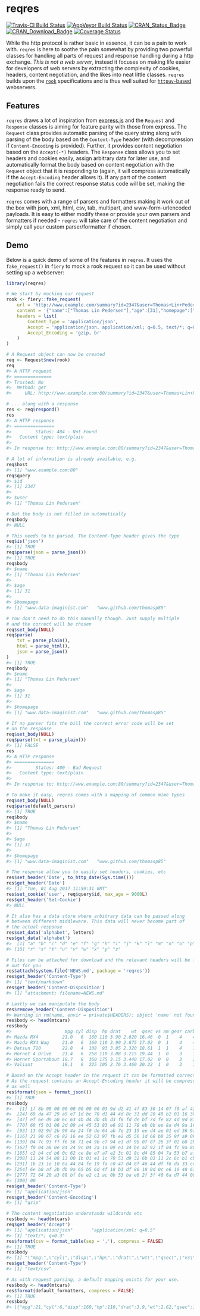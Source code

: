 <!-- README.md is generated from README.Rmd. Please edit that file -->
reqres
======

[![Travis-CI Build Status](https://travis-ci.org/thomasp85/reqres.svg?branch=master)](https://travis-ci.org/thomasp85/reqres) [![AppVeyor Build Status](https://ci.appveyor.com/api/projects/status/github/thomasp85/reqres?branch=master&svg=true)](https://ci.appveyor.com/project/thomasp85/reqres) [![CRAN\_Status\_Badge](http://www.r-pkg.org/badges/version-ago/reqres)](https://cran.r-project.org/package=reqres) [![CRAN\_Download\_Badge](http://cranlogs.r-pkg.org/badges/reqres)](https://cran.r-project.org/package=reqres) [![Coverage Status](https://img.shields.io/codecov/c/github/thomasp85/reqres/master.svg)](https://codecov.io/github/thomasp85/reqres?branch=master)

While the http protocol is rather basic in essence, it can be a pain to work with. `reqres` is here to soothe the pain somewhat by providing two powerful classes for handling all parts of request and response handling during a http exchange. *This is not a web server*, instead it focuses on making life easier for developers of web servers by extracting the complexity of cookies, headers, content negotiation, and the likes into neat little classes. `reqres` builds upon the [`rook`](https://github.com/jeffreyhorner/Rook/blob/a5e45f751/README.md) specifications and is thus well suited for [`httpuv`-based](https://github.com/rstudio/httpuv) webservers.

Features
--------

`reqres` draws a lot of inspiration from [express.js](https://expressjs.com) and the `Request` and `Response` classes is aiming for feature parity with those from express. The `Request` class provides automatic parsing of the query string along with parsing of the body based on the `Content-Type` header (with decompression if `Content-Encoding` is provided). Further, it provides content negotiation based on the `Accept(-*)` headers. The `Response` class allows you to set headers and cookies easily, assign arbitrary data for later use, and automatically format the body based on content negotiation with the `Request` object that it is responding to (again, it will compress automatically if the `Accept-Encoding` header allows it). If any part of the content negotiation fails the correct response status code will be set, making the response ready to send.

`reqres` comes with a range of parsers and formatters making it work out of the box with json, xml, html, csv, tab, multipart, and www-form-urlencoded payloads. It is easy to either modify these or provide your own parsers and formatters if needed - `reqres` will take care of the content negotiation and simply call your custom parser/formatter if chosen.

Demo
----

Below is a quick demo of some of the features in `reqres`. It uses the `fake_request()` in `fiery` to mock a rook request so it can be used without setting up a webserver:

``` r
library(reqres)

# We start by mocking our request
rook <- fiery::fake_request(
    url = 'http://www.example.com/summary?id=2347&user=Thomas+Lin+Pedersen',
    content = '{"name":["Thomas Lin Pedersen"],"age":[31],"homepage":["www.data-imaginist.com","www.github.com/thomasp85"]}',
    headers = list(
        Content_Type = 'application/json',
        Accept = 'application/json, application/xml; q=0.5, text/*; q=0.3',
        Accept_Encoding = 'gzip, br'
    )
)

# A Request object can now be created
req <- Request$new(rook)
req
#> A HTTP request
#> ==============
#> Trusted: No
#>  Method: get
#>     URL: http://www.example.com:80/summary?id=2347&user=Thomas+Lin+Pedersen

# ... along with a response
res <- req$respond()
res
#> A HTTP response
#> ===============
#>         Status: 404 - Not Found
#>   Content type: text/plain
#> 
#> In response to: http://www.example.com:80/summary?id=2347&user=Thomas+Lin+Pedersen

# A lot of information is already available, e.g.
req$host
#> [1] "www.example.com:80"
req$query
#> $id
#> [1] 2347
#> 
#> $user
#> [1] "Thomas Lin Pedersen"

# But the body is not filled in automatically
req$body
#> NULL

# This needs to be parsed. The Content-Type header gives the type
req$is('json')
#> [1] TRUE
req$parse(json = parse_json())
#> [1] TRUE
req$body
#> $name
#> [1] "Thomas Lin Pedersen"
#> 
#> $age
#> [1] 31
#> 
#> $homepage
#> [1] "www.data-imaginist.com"   "www.github.com/thomasp85"

# You don't need to do this manually though. Just supply multiple
# and the correct will be chosen
req$set_body(NULL)
req$parse(
    txt = parse_plain(), 
    html = parse_html(), 
    json = parse_json()
)
#> [1] TRUE
req$body
#> $name
#> [1] "Thomas Lin Pedersen"
#> 
#> $age
#> [1] 31
#> 
#> $homepage
#> [1] "www.data-imaginist.com"   "www.github.com/thomasp85"

# If no parser fits the bill the correct error code will be set
# on the response
req$set_body(NULL)
req$parse(txt = parse_plain())
#> [1] FALSE
res
#> A HTTP response
#> ===============
#>         Status: 400 - Bad Request
#>   Content type: text/plain
#> 
#> In response to: http://www.example.com:80/summary?id=2347&user=Thomas+Lin+Pedersen

# To make it easy, reqres comes with a mapping of common mime types
req$set_body(NULL)
req$parse(default_parsers)
#> [1] TRUE
req$body
#> $name
#> [1] "Thomas Lin Pedersen"
#> 
#> $age
#> [1] 31
#> 
#> $homepage
#> [1] "www.data-imaginist.com"   "www.github.com/thomasp85"

# The response allow you to easily set headers, cookies, etc
res$set_header('Date', to_http_date(Sys.time()))
res$get_header('Date')
#> [1] "Tue, 01 Aug 2017 11:59:31 GMT"
res$set_cookie('user', req$query$id, max_age = 9000L)
res$get_header('Set-Cookie')
#> NULL

# It also has a data store where arbitrary data can be passed along
# between different middleware. This data will never become part of
# the actual response
res$set_data('alphabet', letters)
res$get_data('alphabet')
#>  [1] "a" "b" "c" "d" "e" "f" "g" "h" "i" "j" "k" "l" "m" "n" "o" "p" "q"
#> [18] "r" "s" "t" "u" "v" "w" "x" "y" "z"

# Files can be attached for download and the relevant headers will be filled
# out for you
res$attach(system.file('NEWS.md', package = 'reqres'))
res$get_header('Content-Type')
#> [1] "text/markdown"
res$get_header('Content-Disposition')
#> [1] "attachment; filename=NEWS.md"

# Lastly we can manipulate the body
res$remove_header('Content-Disposition')
#> Warning in rm(name, envir = private$HEADERS): object 'name' not found
res$body <- head(mtcars)
res$body
#>                    mpg cyl disp  hp drat    wt  qsec vs am gear carb
#> Mazda RX4         21.0   6  160 110 3.90 2.620 16.46  0  1    4    4
#> Mazda RX4 Wag     21.0   6  160 110 3.90 2.875 17.02  0  1    4    4
#> Datsun 710        22.8   4  108  93 3.85 2.320 18.61  1  1    4    1
#> Hornet 4 Drive    21.4   6  258 110 3.08 3.215 19.44  1  0    3    1
#> Hornet Sportabout 18.7   8  360 175 3.15 3.440 17.02  0  0    3    2
#> Valiant           18.1   6  225 105 2.76 3.460 20.22  1  0    3    1

# Based on the Accept header in the request it can be formatted correctly
# As the request contains an Accept-Encoding header it will be compressed 
# as well
res$format(json = format_json())
#> [1] TRUE
res$body
#>   [1] 1f 8b 08 00 00 00 00 00 00 03 9d d2 41 4f 83 30 14 07 f0 af 42 de b9
#>  [24] 69 da 47 29 a5 e7 1d bc 78 d1 44 4d 8c 31 dd 20 48 b2 01 16 36 a2 c6
#>  [47] ef 6e d9 a0 6c 63 4b d4 db 4b d3 f6 fd de bf 7d fe 82 4d 9d 83 46 4e
#>  [70] 60 f5 b1 06 2d 09 a4 45 53 83 e6 92 11 78 eb 0b ee 8a d4 9a 16 74 48
#>  [93] 13 02 9d 2b 90 4a 24 f0 de 64 ab 7e 23 15 ee d4 ae 01 ed 36 9a 8d 5b
#> [116] 21 90 67 c6 82 16 ee 52 63 97 fb e2 d5 56 1d 68 b8 35 9f a9 09 ee 9e
#> [139] 04 7c 93 ff f6 56 71 e4 9b c7 94 e1 df 9b 07 8f 26 3f 02 b8 2b 07 82
#> [162] f0 04 a6 0e 84 24 9c 04 2a 1a 09 e1 34 be a2 92 1f 04 fc 9a 80 7b c1
#> [185] c2 b4 cd b6 0c 62 ce 8e e7 a7 e2 3c 01 8c d4 85 04 7a 53 b7 af 90 4f
#> [208] 11 24 54 88 13 00 1b 01 e1 1c 70 53 d9 32 6b 03 11 2c 6c b1 cb 26 84
#> [231] 1b 23 1e 10 6a 44 84 fe 19 fa c0 47 04 8f 46 44 df f6 da 33 cc 0d 78
#> [254] 6e b8 af 2b db 9a 65 b5 6d 4f 18 b3 df 80 18 0d 0c e6 19 48 63 e9 19
#> [277] 72 64 20 a3 88 bf 8e e2 c1 ac 0b 53 ba e6 2f 3f 40 6a d7 44 06 03 00
#> [300] 00
res$get_header('Content-Type')
#> [1] "application/json"
res$get_header('Content-Encoding')
#> [1] "gzip"

# The content negotiation understands wildcards etc
res$body <- head(mtcars)
req$get_header('Accept')
#> [1] "application/json"       "application/xml; q=0.5"
#> [3] "text/*; q=0.3"
res$format(csv = format_table(sep = ','), compress = FALSE)
#> [1] TRUE
res$body
#> [1] "\"mpg\",\"cyl\",\"disp\",\"hp\",\"drat\",\"wt\",\"qsec\",\"vs\",\"am\",\"gear\",\"carb\"\n\"Mazda RX4\",21,6,160,110,3.9,2.62,16.46,0,1,4,4\n\"Mazda RX4 Wag\",21,6,160,110,3.9,2.875,17.02,0,1,4,4\n\"Datsun 710\",22.8,4,108,93,3.85,2.32,18.61,1,1,4,1\n\"Hornet 4 Drive\",21.4,6,258,110,3.08,3.215,19.44,1,0,3,1\n\"Hornet Sportabout\",18.7,8,360,175,3.15,3.44,17.02,0,0,3,2\n\"Valiant\",18.1,6,225,105,2.76,3.46,20.22,1,0,3,1"
res$get_header('Content-Type')
#> [1] "text/csv"

# As with request parsing, a default mapping exists for your use.
res$body <- head(mtcars)
res$format(default_formatters, compress = FALSE)
#> [1] TRUE
res$body
#> [{"mpg":21,"cyl":6,"disp":160,"hp":110,"drat":3.9,"wt":2.62,"qsec":16.46,"vs":0,"am":1,"gear":4,"carb":4,"_row":"Mazda RX4"},{"mpg":21,"cyl":6,"disp":160,"hp":110,"drat":3.9,"wt":2.875,"qsec":17.02,"vs":0,"am":1,"gear":4,"carb":4,"_row":"Mazda RX4 Wag"},{"mpg":22.8,"cyl":4,"disp":108,"hp":93,"drat":3.85,"wt":2.32,"qsec":18.61,"vs":1,"am":1,"gear":4,"carb":1,"_row":"Datsun 710"},{"mpg":21.4,"cyl":6,"disp":258,"hp":110,"drat":3.08,"wt":3.215,"qsec":19.44,"vs":1,"am":0,"gear":3,"carb":1,"_row":"Hornet 4 Drive"},{"mpg":18.7,"cyl":8,"disp":360,"hp":175,"drat":3.15,"wt":3.44,"qsec":17.02,"vs":0,"am":0,"gear":3,"carb":2,"_row":"Hornet Sportabout"},{"mpg":18.1,"cyl":6,"disp":225,"hp":105,"drat":2.76,"wt":3.46,"qsec":20.22,"vs":1,"am":0,"gear":3,"carb":1,"_row":"Valiant"}]
```
